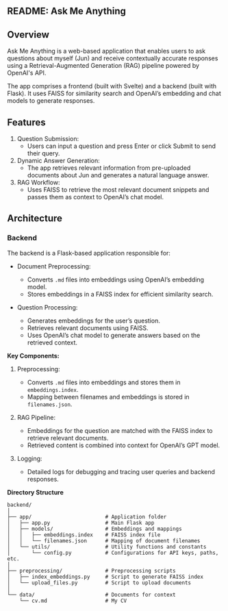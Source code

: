 ## README: Ask Me Anything

## Overview

Ask Me Anything is a web-based application that enables users to ask questions about myself (Jun) and receive contextually accurate responses using a Retrieval-Augmented Generation (RAG) pipeline powered by OpenAI's API.

The app comprises a frontend (built with Svelte) and a backend (built with Flask). It uses FAISS for similarity search and OpenAI’s embedding and chat models to generate responses.

## Features

1. Question Submission:
   - Users can input a question and press Enter or click Submit to send their query.
2. Dynamic Answer Generation:
   - The app retrieves relevant information from pre-uploaded documents about Jun and generates a natural language answer.
3. RAG Workflow:
   - Uses FAISS to retrieve the most relevant document snippets and passes them as context to OpenAI’s chat model.

## Architecture

### Backend

The backend is a Flask-based application responsible for:

- Document Preprocessing:

  - Converts `.md` files into embeddings using OpenAI’s embedding model.
  - Stores embeddings in a FAISS index for efficient similarity search.

- Question Processing:
  - Generates embeddings for the user’s question.
  - Retrieves relevant documents using FAISS.
  - Uses OpenAI’s chat model to generate answers based on the retrieved context.

**Key Components:**

1. Preprocessing:

   - Converts `.md` files into embeddings and stores them in `embeddings.index`.
   - Mapping between filenames and embeddings is stored in `filenames.json`.

2. RAG Pipeline:
   - Embeddings for the question are matched with the FAISS index to retrieve relevant documents.
   - Retrieved content is combined into context for OpenAI’s GPT model.
3. Logging:
   - Detailed logs for debugging and tracing user queries and backend responses.

**Directory Structure**

```
backend/
│
├── app/                        # Application folder
│   ├── app.py                  # Main Flask app
│   ├── models/                 # Embeddings and mappings
│   │   ├── embeddings.index    # FAISS index file
│   │   └── filenames.json      # Mapping of document filenames
│   └── utils/                  # Utility functions and constants
│       └── config.py           # Configurations for API keys, paths, etc.
│
├── preprocessing/              # Preprocessing scripts
│   ├── index_embeddings.py     # Script to generate FAISS index
│   └── upload_files.py         # Script to upload documents
│
└── data/                       # Documents for context
    └── cv.md                   # My CV

```